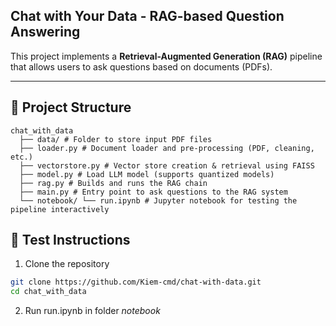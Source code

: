 ## Chat with Your Data - RAG-based Question Answering


This project implements a **Retrieval-Augmented Generation (RAG)** pipeline that allows users to ask questions based on documents (PDFs).

------------------------------

## 📁 Project Structure
```
chat_with_data
  ├── data/ # Folder to store input PDF files 
  ├── loader.py # Document loader and pre-processing (PDF, cleaning, etc.) 
  ├── vectorstore.py # Vector store creation & retrieval using FAISS 
  ├── model.py # Load LLM model (supports quantized models) 
  ├── rag.py # Builds and runs the RAG chain 
  ├── main.py # Entry point to ask questions to the RAG system 
  └── notebook/ └── run.ipynb # Jupyter notebook for testing the pipeline interactively
```
## 🔧 Test Instructions

 1. Clone the repository

```bash
git clone https://github.com/Kiem-cmd/chat-with-data.git
cd chat_with_data
```
2. Run run.ipynb in folder _notebook_
